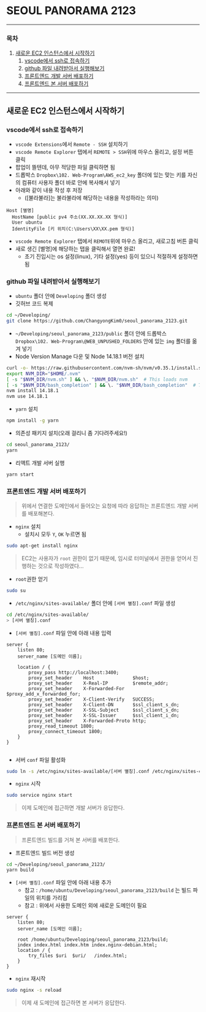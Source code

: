 # SEOUL PANORAMA 2123

---

### 목차

1. [새로운 EC2 인스턴스에서 시작하기](https://github.com/ChangyongKim0/seoul_panorama_2123#%EC%83%88%EB%A1%9C%EC%9A%B4-ec2-%EC%9D%B8%EC%8A%A4%ED%84%B4%EC%8A%A4%EC%97%90%EC%84%9C-%EC%8B%9C%EC%9E%91%ED%95%98%EA%B8%B0)
   1. [vscode에서 ssh로 접속하기](https://github.com/ChangyongKim0/seoul_panorama_2123#vscode%EC%97%90%EC%84%9C-ssh%EB%A1%9C-%EC%A0%91%EC%86%8D%ED%95%98%EA%B8%B0)
   1. [github 파일 내려받아서 실행해보기](https://github.com/ChangyongKim0/seoul_panorama_2123#github-%ED%8C%8C%EC%9D%BC-%EB%82%B4%EB%A0%A4%EB%B0%9B%EC%95%84%EC%84%9C-%EC%8B%A4%ED%96%89%ED%95%B4%EB%B3%B4%EA%B8%B0)
   1. [프론트엔드 개발 서버 배포하기](https://github.com/ChangyongKim0/seoul_panorama_2123#%ED%94%84%EB%A1%A0%ED%8A%B8%EC%97%94%EB%93%9C-%EA%B0%9C%EB%B0%9C-%EC%84%9C%EB%B2%84-%EB%B0%B0%ED%8F%AC%ED%95%98%EA%B8%B0)
   1. [프론트엔드 본 서버 배포하기](https://github.com/ChangyongKim0/seoul_panorama_2123#%ED%94%84%EB%A1%A0%ED%8A%B8%EC%97%94%EB%93%9C-%EB%B3%B8-%EC%84%9C%EB%B2%84-%EB%B0%B0%ED%8F%AC%ED%95%98%EA%B8%B0)

---

## 새로운 EC2 인스턴스에서 시작하기

### vscode에서 ssh로 접속하기

- `vscode Extensions`에서 `Remote - SSH` 설치하기
- `vscode Remote Explorer` 탭에서 `REMOTE > SSH`위에 마우스 올리고, 설정 버튼 클릭
- 팝업이 뜰텐데, 아무 적당한 파일 클릭하면 됨
- 드롭박스 `Dropbox\102. Web-Program\AWS_ec2_key` 폴더에 있는 맞는 키를 자신의 컴퓨터 사용자 폴더 바로 안에 복사해서 넣기
- 아래와 같이 내용 작성 후 저장
  - ([불라불라]는 불라불라에 해당하는 내용을 작성하라는 의미)

```
Host [별명]
  HostName [public pv4 주소(XX.XX.XX.XX 형식)]
  User ubuntu
  IdentityFile [키 위치(C:\Users\XX\XX.pem 형식)]
```

- `vscode Remote Explorer` 탭에서 `REMOTE`위에 마우스 올리고, 새로고침 버튼 클릭
- 새로 생긴 [별명]에 해당하는 탭을 클릭해서 열면 완료!
  - 초기 진입시는 os 설정(linux), 기타 설정(yes) 등이 있으니 적절하게 설정하면 됨

### github 파일 내려받아서 실행해보기

- `ubuntu` 폴더 안에 `Developing` 폴더 생성
- 깃허브 코드 복제

```bash
cd ~/Developing/
git clone https://github.com/ChangyongKim0/seoul_panorama_2123.git
```

- `~/Developing/seoul_panorama_2123/public` 폴더 안에 드롭박스 `Dropbox\102. Web-Program\@WEB_UNPUSHED_FOLDERS` 안에 있는 `img` 폴더를 옮겨 넣기
- Node Version Manage 다운 및 Node 14.18.1 버전 설치

```bash
curl -o- https://raw.githubusercontent.com/nvm-sh/nvm/v0.35.1/install.sh | bash
export NVM_DIR="$HOME/.nvm"
[ -s "$NVM_DIR/nvm.sh" ] && \. "$NVM_DIR/nvm.sh"  # This loads nvm
[ -s "$NVM_DIR/bash_completion" ] && \. "$NVM_DIR/bash_completion"  # This loads nvm bash_completion
nvm install 14.18.1
nvm use 14.18.1
```

- `yarn` 설치

```bash
npm install -g yarn
```

- 의존성 패키지 설치(오래 걸리니 좀 기다려주세요!)

```bash
cd seoul_panorama_2123/
yarn
```

- 리액트 개발 서버 실행

```bash
yarn start
```

### 프론트엔드 개발 서버 배포하기

> 위에서 연결한 도메인에서 들어오는 요청에 따라 응답하는 프론트엔드 개발 서버를 배포해본다.

- `nginx` 설치
   - 설치시 모두 `Y`, `OK` 누르면 됨

```bash
sudo apt-get install nginx
```

> EC2는 사용자가 `root` 권한이 없기 때문에, 임시로 터미널에서 권한을 얻어서 진행하는 것으로 작성하였다...

- `root`권한 얻기
```bash
sudo su
```

- `/etc/nginx/sites-available/` 폴더 안에 `[서버 별칭].conf` 파일 생성
```bash
cd /etc/nginx/sites-available/
> [서버 별칭].conf
```
- `[서버 별칭].conf` 파일 안에 아래 내용 입력

```text
server {
    listen 80;
    server_name [도메인 이름];

    location / {
        proxy_pass http://localhost:3400;
        proxy_set_header    Host              $host;
        proxy_set_header    X-Real-IP         $remote_addr;
        proxy_set_header    X-Forwarded-For   $proxy_add_x_forwarded_for;
        proxy_set_header    X-Client-Verify   SUCCESS;
        proxy_set_header    X-Client-DN       $ssl_client_s_dn;
        proxy_set_header    X-SSL-Subject     $ssl_client_s_dn;
        proxy_set_header    X-SSL-Issuer      $ssl_client_i_dn;
        proxy_set_header    X-Forwarded-Proto http;
        proxy_read_timeout 1800;
        proxy_connect_timeout 1800;
    }
}
```
```bash
```

- 서버 `conf` 파일 활성화

```bash
sudo ln -s /etc/nginx/sites-available/[서버 별칭].conf /etc/nginx/sites-enabled/[서버 별칭].conf
```

- `nginx` 시작

```bash
sudo service nginx start
```

> 이제 도메인에 접근하면 개발 서버가 응답한다.

### 프론트엔드 본 서버 배포하기

> 프론트엔드 빌드를 거쳐 본 서버를 배포한다.

- 프론트엔드 빌드 버전 생성

```bash
cd ~/Developing/seoul_panorama_2123/
yarn build
```

- `[서버 별칭].conf` 파일 안에 아래 내용 추가
  - 참고 : `/home/ubuntu/Developing/seoul_panorama_2123/build` 는 빌드 파일의 위치를 가리킴
  - 참고 : 위에서 사용한 도메인 외에 새로운 도메인이 필요

```text
server {
    listen 80;
    server_name [도메인 이름];

    root /home/ubuntu/Developing/seoul_panorama_2123/build;
    index index.html index.htm index.nginx-debian.html;
    location / {
        try_files $uri	$uri/	/index.html;
    }
}
```

- `nginx` 재시작

```bash
sudo nginx -s reload
```

> 이제 새 도메인에 접근하면 본 서버가 응답한다.
